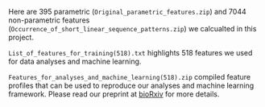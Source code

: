 Here are 395 parametric (`Original_parametric_features.zip`) and 7044 non-parametric features (`Occurrence_of_short_linear_sequence_patterns.zip`) we calcualted in this project.

`List_of_features_for_training(518).txt` highlights 518 features we used for data analyses and machine learning. 

`Features_for_analyses_and_machine_learning(518).zip` compiled feature profiles that can be used to reproduce our analyses and machine learning framework. Please read our preprint at [bioRxiv](https://doi.org/10.1101/2021.10.08.463622) for more details. 
 
